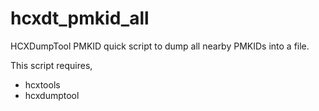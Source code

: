 # hcxdt_pmkid_all
HCXDumpTool PMKID quick script to dump all nearby PMKIDs into a file.

This script requires,
* hcxtools
* hcxdumptool
